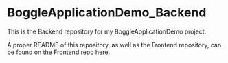 # BoggleApplicationDemo_Backend

This is the Backend repository for my BoggleApplicationDemo project.

A proper README of this repository, as well as the Frontend repository, can be found on the Frontend repo [here](https://github.com/Aledax/BoggleApplicationDemo_Frontend).
